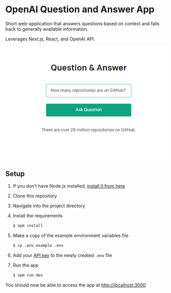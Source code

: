 # OpenAI Question and Answer App

Short web-application that answers questions based on context and falls back to generally available information.

Leverages Next.js, React, and OpenAI API.

![Alt text](assets/readme_image.png?raw=true)

## Setup

1. If you don’t have Node.js installed, [install it from here](https://nodejs.org/en/)

2. Clone this repository

3. Navigate into the project directory

4. Install the requirements

   ```bash
   $ npm install
   ```

5. Make a copy of the example environment variables file

   ```bash
   $ cp .env.example .env
   ```

6. Add your [API key](https://beta.openai.com/account/api-keys) to the newly created `.env` file

7. Run the app

   ```bash
   $ npm run dev
   ```

You should now be able to access the app at [http://localhost:3000](http://localhost:3000)